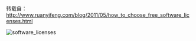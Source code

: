 转载自：http://www.ruanyifeng.com/blog/2011/05/how_to_choose_free_software_licenses.html

![software_licenses](https://user-images.githubusercontent.com/6111081/55531870-680e3200-56de-11e9-9122-8015c7517e64.png)
